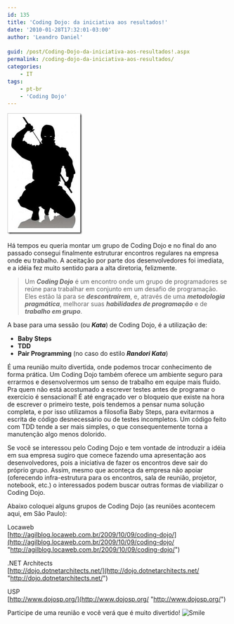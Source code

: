 ```yaml
---
id: 135
title: 'Coding Dojo: da iniciativa aos resultados!'
date: '2010-01-28T17:32:01-03:00'
author: 'Leandro Daniel'

guid: /post/Coding-Dojo-da-iniciativa-aos-resultados!.aspx
permalink: /coding-dojo-da-iniciativa-aos-resultados/
categories:
    - IT
tags:
    - pt-br
    - 'Coding Dojo'
---
```


[![Ninja](/assets/pics/WindowsLiveWriter/CodingDojo/1F603635/Ninja_thumb.jpg "Ninja")](/assets/pics/WindowsLiveWriter/CodingDojo/0427DD34/Ninja.jpg)

Há tempos eu queria montar um grupo de Coding Dojo e no final do ano passado consegui finalmente estruturar encontros regulares na empresa onde eu trabalho. A aceitação por parte dos desenvolvedores foi imediata, e a idéia fez muito sentido para a alta diretoria, felizmente.

> Um ***Coding Dojo*** é um encontro onde um grupo de programadores se reúne para trabalhar em conjunto em um desafio de programação. Eles estão lá para se ***descontraírem***, e, através de uma ***metodologia pragmática***, melhorar suas ***habilidades de programação*** e de ***trabalho em grupo***.

A base para uma sessão (ou ***Kata***) de Coding Dojo, é a utilização de:

- **Baby Steps**
- **TDD**
- **Pair Programming** (no caso do estilo ***Randori Kata***)

É uma reunião muito divertida, onde podemos trocar conhecimento de forma prática. Um Coding Dojo também oferece um ambiente seguro para errarmos e desenvolvermos um senso de trabalho em equipe mais fluido. Pra quem não está acostumado a escrever testes antes de programar o exercício é sensacional! É até engraçado ver o bloqueio que existe na hora de escrever o primeiro teste, pois tendemos a pensar numa solução completa, e por isso utilizamos a filosofia Baby Steps, para evitarmos a escrita de código desnecessário ou de testes incompletos. Um código feito com TDD tende a ser mais simples, o que consequentemente torna a manutenção algo menos dolorido.

Se você se interessou pelo Coding Dojo e tem vontade de introduzir a idéia em sua empresa sugiro que comece fazendo uma apresentação aos desenvolvedores, pois a iniciativa de fazer os encontros deve sair do próprio grupo. Assim, mesmo que aconteça da empresa não apoiar (oferecendo infra-estrutura para os encontros, sala de reunião, projetor, notebook, etc.) o interessados podem buscar outras formas de viabilizar o Coding Dojo.

Abaixo coloquei alguns grupos de Coding Dojo (as reuniões acontecem aqui, em São Paulo):

Locaweb   
[http://agilblog.locaweb.com.br/2009/10/09/coding-dojo/](http://agilblog.locaweb.com.br/2009/10/09/coding-dojo/ "http://agilblog.locaweb.com.br/2009/10/09/coding-dojo/")

.NET Architects   
[http://dojo.dotnetarchitects.net/](http://dojo.dotnetarchitects.net/ "http://dojo.dotnetarchitects.net/")

USP   
[http://www.dojosp.org/](http://www.dojosp.org/ "http://www.dojosp.org/")

Participe de uma reunião e você verá que é muito divertido! ![Smile](/reverb/editors/tiny_mce/plugins/emotions/images/smiley-smile.gif "Smile")
